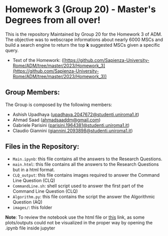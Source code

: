 # Homework 3 (Group 20) - Master's Degrees from all over!

This is the repository Maintained by Group 20 for the Homework 3 of ADM. The objective was to webscrape informations about nearly 6000 MSCs and build a search engine to return the top **k** suggested MSCs given a specific query.
- Text of the Homework: ([https://github.com/Sapienza-University-Rome/ADM/tree/master/2023/Homework_3](https://github.com/Sapienza-University-Rome/ADM/tree/master/2023/Homework_3))

## Group Members:
The Group is composed by the following members:
- Ashish Upadhaya (upadhaya.2047672@studenti.uniroma1.it)
- Ahmad Saad (ahmadsaaddm@gmail.com)
- Gabriele Parisini (parisini.1964381@studenti.uniroma1.it)
- Claudio Giannini (giannini.2093898@studenti.uniroma1.it)

## Files in the Repository:
- `Main.ipynb`: this file contains all the answers to the Research Questions.
- `main.html`: this file contains all the answers to the Research Questions but in a html format.
- `CLQ_output`: this file contains images required to answer the Command Line Question (CLQ)
- `CommandLine.sh`:  shell script used to answer the first part of the Command Line Question (CLQ)
- `Algorithm.py`: this file contains the script the answer the Algorithmic Question (AQ)
- `images/`: this folder

**Note**: To review the notebook use the html file or [this]() link, as some plots/outputs could not be visualized in the proper way by opening the .ipynb file inside jupyter







 
